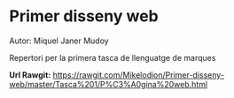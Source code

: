 # Primer disseny web

Autor: Miquel Janer Mudoy

Repertori per la primera tasca de llenguatge de marques

**Url Rawgit:** https://rawgit.com/Mikelodion/Primer-disseny-web/master/Tasca%201/P%C3%A0gina%20web.html

